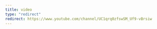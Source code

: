 ```yaml
---
title: video
type: "redirect"
redirect: https://www.youtube.com/channel/UC1qrq0zfswSM_Uf9-vBrsiw
---
```

